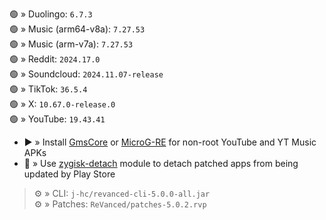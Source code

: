 🟢 » Duolingo: `6.7.3`  
🟢 » Music (arm64-v8a): `7.27.53`  
🟢 » Music (arm-v7a): `7.27.53`  
🟢 » Reddit: `2024.17.0`  
🟢 » Soundcloud: `2024.11.07-release`  
🟢 » TikTok: `36.5.4`  
🟢 » X: `10.67.0-release.0`  
🟢 » YouTube: `19.43.41`  

- ▶️ » Install [GmsCore](https://github.com/ReVanced/GmsCore/releases) or [MicroG-RE](https://github.com/WSTxda/MicroG-RE/releases) for non-root YouTube and YT Music APKs  
- 🛑 » Use [zygisk-detach](https://github.com/j-hc/zygisk-detach) module to detach patched apps from being updated by Play Store
  
> ⚙️ » CLI: `j-hc/revanced-cli-5.0.0-all.jar`  
> ⚙️ » Patches: `ReVanced/patches-5.0.2.rvp`    
